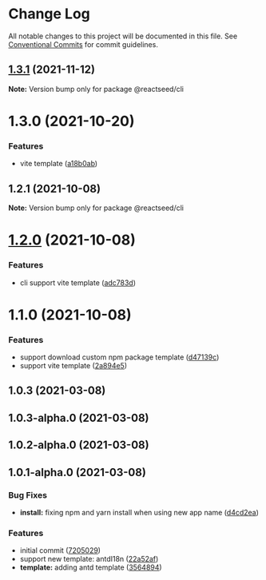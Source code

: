# Change Log

All notable changes to this project will be documented in this file.
See [Conventional Commits](https://conventionalcommits.org) for commit guidelines.

## [1.3.1](https://github.com/reactseed/reactseed/compare/@reactseed/cli@1.3.0...@reactseed/cli@1.3.1) (2021-11-12)

**Note:** Version bump only for package @reactseed/cli





# 1.3.0 (2021-10-20)


### Features

* vite template ([a18b0ab](https://github.com/reactseed/reactseed/commit/a18b0ab60fa40375f66ac6d7f374e79d92904668))





## 1.2.1 (2021-10-08)

**Note:** Version bump only for package @reactseed/cli





# [1.2.0](https://github.com/reactseed/reactseed/compare/@reactseed/cli@1.1.0...@reactseed/cli@1.2.0) (2021-10-08)


### Features

* cli support vite template ([adc783d](https://github.com/reactseed/reactseed/commit/adc783d906558cd438b2512c98a00e694c83bffa))





# 1.1.0 (2021-10-08)


### Features

* support download custom npm package template ([d47139c](https://github.com/reactseed/reactseed/commit/d47139ce2eaf96604fdab22916a1b11a076bb67c))
* support vite template ([2a894e5](https://github.com/reactseed/reactseed/commit/2a894e5630763879b2c939356c420f12e7404215))



## 1.0.3 (2021-03-08)



## 1.0.3-alpha.0 (2021-03-08)



## 1.0.2-alpha.0 (2021-03-08)



## 1.0.1-alpha.0 (2021-03-08)


### Bug Fixes

* **install:** fixing npm and yarn install when using new app name ([d4cd2ea](https://github.com/reactseed/reactseed/commit/d4cd2ea64ec8ee90eb4f98201ad379182c5ad34e))


### Features

* initial commit ([7205029](https://github.com/reactseed/reactseed/commit/720502968803bb8ef028a6e739a376a580306f10))
* support new template: antdI18n ([22a52af](https://github.com/reactseed/reactseed/commit/22a52afbebf7ac98e8b07b1f4e901473acaf8141))
* **template:** adding antd template ([3564894](https://github.com/reactseed/reactseed/commit/3564894286dbbbdc6c84fc968623b5ddd0b3d065))
